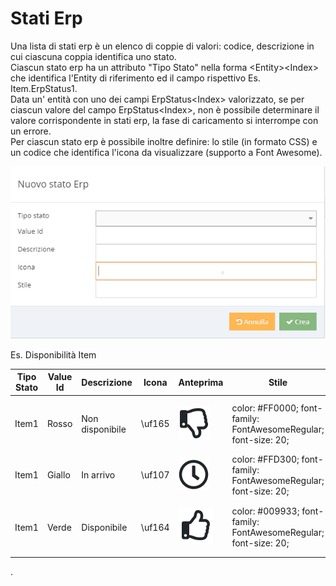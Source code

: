 # Stati Erp

Una lista di stati erp è un elenco di coppie di valori: codice, descrizione in cui ciascuna coppia identifica uno stato.\
Ciascun stato erp ha un attributo "Tipo Stato" nella forma \<Entity>\<Index> che identifica l'Entity di riferimento ed il campo rispettivo Es. Item.ErpStatus1.\
Data un' entità con uno dei campi ErpStatus\<Index> valorizzato, se per ciascun valore del campo ErpStatus\<Index>, non è possibile determinare il valore corrispondente in stati erp, la fase di caricamento si interrompe con un errore.\
Per ciascun stato erp è possibile inoltre definire: lo stile (in formato CSS) e un codice che identifica l'icona da visualizzare (supporto a Font Awesome).&#x20;

![](../.gitbook/assets/statoerp.PNG)

Es. Disponibilità Item

| Tipo Stato | Value Id | Descrizione     |  Icona | Anteprima                                                                                  | Stile                                                           |
| ---------- | -------- | --------------- | ------ | ------------------------------------------------------------------------------------------ | --------------------------------------------------------------- |
| Item1      | Rosso    | Non disponibile | \uf165 | <p> </p><p><img src="../.gitbook/assets/thumbsdown.PNG" alt="" data-size="original"></p>   | color: #FF0000; font-family: FontAwesomeRegular; font-size: 20; |
| Item1      | Giallo   | In arrivo       | \uf107 | <img src="../.gitbook/assets/clock.PNG" alt="" data-size="original">                       | color: #FFD300; font-family: FontAwesomeRegular; font-size: 20; |
| Item1      | Verde    | Disponibile     | \uf164 | <p> </p><p><img src="../.gitbook/assets/thumbsup (1).PNG" alt="" data-size="original"></p> | color: #009933; font-family: FontAwesomeRegular; font-size: 20; |
.